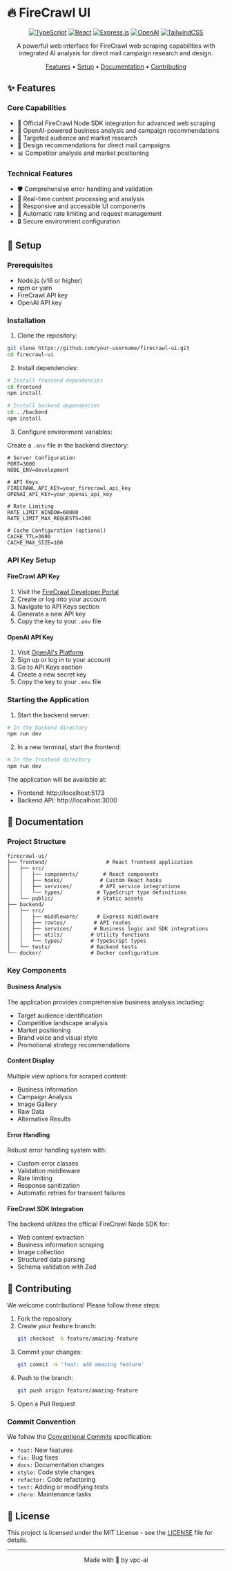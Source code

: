 # 🔥 FireCrawl UI

<div align="center">

[![TypeScript](https://img.shields.io/badge/TypeScript-007ACC?style=for-the-badge&logo=typescript&logoColor=white)](https://www.typescriptlang.org/)
[![React](https://img.shields.io/badge/React-20232A?style=for-the-badge&logo=react&logoColor=61DAFB)](https://reactjs.org/)
[![Express.js](https://img.shields.io/badge/Express.js-404D59?style=for-the-badge)](https://expressjs.com/)
[![OpenAI](https://img.shields.io/badge/OpenAI-412991?style=for-the-badge&logo=openai&logoColor=white)](https://openai.com/)
[![TailwindCSS](https://img.shields.io/badge/Tailwind_CSS-38B2AC?style=for-the-badge&logo=tailwind-css&logoColor=white)](https://tailwindcss.com/)

A powerful web interface for FireCrawl web scraping capabilities with integrated AI analysis for direct mail campaign research and design.

[Features](#-features) •
[Setup](#-setup) •
[Documentation](#-documentation) •
[Contributing](#-contributing)

</div>

## ✨ Features

### Core Capabilities
- 🤖 Official FireCrawl Node SDK integration for advanced web scraping
- 🧠 OpenAI-powered business analysis and campaign recommendations
- 🎯 Targeted audience and market research
- 🎨 Design recommendations for direct mail campaigns
- 📊 Competitor analysis and market positioning

### Technical Features
- 🛡️ Comprehensive error handling and validation
- 🚀 Real-time content processing and analysis
- 📱 Responsive and accessible UI components
- 🔄 Automatic rate limiting and request management
- 🔒 Secure environment configuration

## 🚀 Setup

### Prerequisites

- Node.js (v16 or higher)
- npm or yarn
- FireCrawl API key
- OpenAI API key

### Installation

1. Clone the repository:
```bash
git clone https://github.com/your-username/firecrawl-ui.git
cd firecrawl-ui
```

2. Install dependencies:
```bash
# Install frontend dependencies
cd frontend
npm install

# Install backend dependencies
cd ../backend
npm install
```

3. Configure environment variables:

Create a `.env` file in the backend directory:
```env
# Server Configuration
PORT=3000
NODE_ENV=development

# API Keys
FIRECRAWL_API_KEY=your_firecrawl_api_key
OPENAI_API_KEY=your_openai_api_key

# Rate Limiting
RATE_LIMIT_WINDOW=60000
RATE_LIMIT_MAX_REQUESTS=100

# Cache Configuration (optional)
CACHE_TTL=3600
CACHE_MAX_SIZE=100
```

### API Key Setup

#### FireCrawl API Key
1. Visit the [FireCrawl Developer Portal](https://firecrawl.dev)
2. Create or log into your account
3. Navigate to API Keys section
4. Generate a new API key
5. Copy the key to your `.env` file

#### OpenAI API Key
1. Visit [OpenAI's Platform](https://platform.openai.com)
2. Sign up or log in to your account
3. Go to API Keys section
4. Create a new secret key
5. Copy the key to your `.env` file

### Starting the Application

1. Start the backend server:
```bash
# In the backend directory
npm run dev
```

2. In a new terminal, start the frontend:
```bash
# In the frontend directory
npm run dev
```

The application will be available at:
- Frontend: http://localhost:5173
- Backend API: http://localhost:3000

## 📖 Documentation

### Project Structure
```
firecrawl-ui/
├── frontend/                   # React frontend application
│   ├── src/
│   │   ├── components/        # React components
│   │   ├── hooks/            # Custom React hooks
│   │   ├── services/         # API service integrations
│   │   └── types/           # TypeScript type definitions
│   └── public/              # Static assets
├── backend/
│   ├── src/
│   │   ├── middleware/      # Express middleware
│   │   ├── routes/         # API routes
│   │   ├── services/       # Business logic and SDK integrations
│   │   ├── utils/         # Utility functions
│   │   └── types/         # TypeScript types
│   └── tests/             # Backend tests
└── docker/                # Docker configuration
```

### Key Components

#### Business Analysis
The application provides comprehensive business analysis including:
- Target audience identification
- Competitive landscape analysis
- Market positioning
- Brand voice and visual style
- Promotional strategy recommendations

#### Content Display
Multiple view options for scraped content:
- Business Information
- Campaign Analysis
- Image Gallery
- Raw Data
- Alternative Results

#### Error Handling
Robust error handling system with:
- Custom error classes
- Validation middleware
- Rate limiting
- Response sanitization
- Automatic retries for transient failures

#### FireCrawl SDK Integration
The backend utilizes the official FireCrawl Node SDK for:
- Web content extraction
- Business information scraping
- Image collection
- Structured data parsing
- Schema validation with Zod

## 🤝 Contributing

We welcome contributions! Please follow these steps:

1. Fork the repository
2. Create your feature branch:
   ```bash
   git checkout -b feature/amazing-feature
   ```
3. Commit your changes:
   ```bash
   git commit -m 'feat: add amazing feature'
   ```
4. Push to the branch:
   ```bash
   git push origin feature/amazing-feature
   ```
5. Open a Pull Request

### Commit Convention

We follow the [Conventional Commits](https://www.conventionalcommits.org/) specification:
- `feat:` New features
- `fix:` Bug fixes
- `docs:` Documentation changes
- `style:` Code style changes
- `refactor:` Code refactoring
- `test:` Adding or modifying tests
- `chore:` Maintenance tasks

## 📄 License

This project is licensed under the MIT License - see the [LICENSE](LICENSE) file for details.

---

<div align="center">

Made with 🔨 by vpc-ai

</div>
